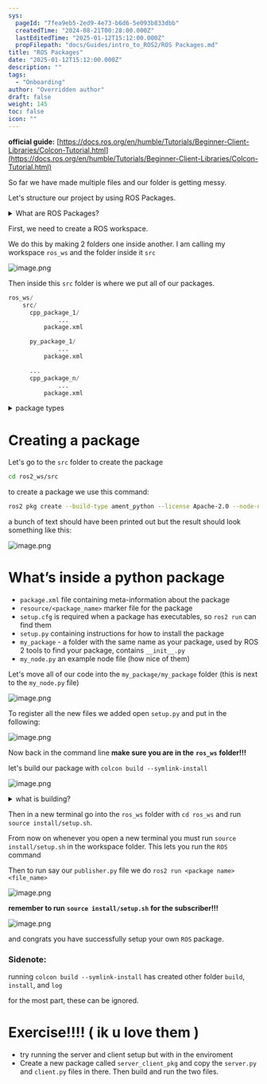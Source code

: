 ```yaml
---
sys:
  pageId: "7fea9eb5-2ed9-4e73-b6d6-5e093b833dbb"
  createdTime: "2024-08-21T00:28:00.000Z"
  lastEditedTime: "2025-01-12T15:12:00.000Z"
  propFilepath: "docs/Guides/intro_to_ROS2/ROS Packages.md"
title: "ROS Packages"
date: "2025-01-12T15:12:00.000Z"
description: ""
tags:
  - "Onboarding"
author: "Overridden author"
draft: false
weight: 145
toc: false
icon: ""
---
```


**official guide:** [https://docs.ros.org/en/humble/Tutorials/Beginner-Client-Libraries/Colcon-Tutorial.html](https://docs.ros.org/en/humble/Tutorials/Beginner-Client-Libraries/Colcon-Tutorial.html)

So far we have made multiple files and our folder is getting messy.

Let's structure our project by using ROS Packages.

<details>

<summary>What are ROS Packages?</summary>

ROS Packages are, as the name implies, packages of code that are highly sharable between ROS developers.

They consist of a folder, `package.xml` file, and source code

```python
      cpp_package_1/
		      ... imagine much code files here ..
          package.xml
```

</details>

First, we need to create a ROS workspace.

We do this by making 2 folders one inside another. I am calling my workspace `ros_ws` and the folder inside it `src`

![image.png](https://prod-files-secure.s3.us-west-2.amazonaws.com/d518164a-d88e-44d1-a4ee-3adb3bd8bce0/70706947-fd18-4537-a67b-e12946812d31/image.png?X-Amz-Algorithm=AWS4-HMAC-SHA256&X-Amz-Content-Sha256=UNSIGNED-PAYLOAD&X-Amz-Credential=ASIAZI2LB466VMBL5JTH%2F20250528%2Fus-west-2%2Fs3%2Faws4_request&X-Amz-Date=20250528T061309Z&X-Amz-Expires=3600&X-Amz-Security-Token=IQoJb3JpZ2luX2VjEKb%2F%2F%2F%2F%2F%2F%2F%2F%2F%2FwEaCXVzLXdlc3QtMiJHMEUCIQCj%2FzsrJpW%2Fn9fpCJlTLZeM71nWOiQZwkpVxT34JeqKSgIgBXsOB9heOsmTcb2tOZ0wogOvH%2F0R7SmlS5S0TkNCN1Mq%2FwMIbxAAGgw2Mzc0MjMxODM4MDUiDIc7%2FcQjMI5EyKg2QCrcA2oV%2BH2n%2FXpP4%2FtuWACWxeghQd856J0yp%2B2qjs0Xf12PXXHZ5mANBHcBXMsAKh%2FO%2Fx6ZWy8188c6irHK1%2BNEVfmkRN6ngxH7dbxGhpS3YOupn4iFL%2Bqo5aLBal0KiMqq3%2Fa0IwNSnVNL8ewjCCLK%2FiYjqg1sziAwcoSnpFk7NrghNiURocKhJaKckWO7FzEw6fXmsM2wF5bpE3qmjE0MQUqel2IWTBNxVSTHvT2pT0VdZMsDdXDCPmtQ%2BvUvmq9ZlkRbgQtr6L9tvDhTzj9XRwmf2MxLGXLvZOdsCjiLwf471lAe9dJVk2k30cUohASvG0JkcU99cd9D5WfRkGisVmBHhoFban9qVjdleTrxnwf0feyU30ZGKYGREzsh2jn1meYU%2FJ8DT0aJVGEhRL78LrHrKQbiqcTBkiPCGORehb9y7Hg9rhJcKDw8B%2Bs4GnWU19CEfd8Ueu5BBfeBOX%2BU21OpVMoGKrbF6UAtUSfPMd5JLvK5tV7xLSHcWe8IkkwKbQbtSO5kOXlUGUQUocB%2FLqg82ct3ARLrcMpCShrA2iCKzIb3jS78RDRATfSUKG9OhTcboYrMwR5RdKafHOIglKyuIU3lp4RfoNG125o6%2BnG%2BnbI6qJ0LXIrP0JJMMLbE2sEGOqUBfrgilnoH1e4MpSxtxn%2BnJCPyUcTeBw%2BdHNNgrUBtaK3UxT18P1R3FvDLkbUBy5vxqzYTDpbXnxeKNRGssDZeu3efXxIipjBIXBsSqUnflNZGY%2BZeLt3kGzdcbrRSAMlHfdGGRSaTgRXSgZASztMRir7kbnsGPa9xyWXefVHWBIan6yPv%2BW46gQuVGfTCvjTsAiOrBdxLLiQXXi5h6M%2BQIryDpBr9&X-Amz-Signature=9878c0f06a250fe122eeacbf1148f296ee95e00ed49cd63da8782e5a732c3421&X-Amz-SignedHeaders=host&x-id=GetObject)

Then inside this `src` folder is where we put all of our packages.

```python
ros_ws/
    src/
      cpp_package_1/
		      ...
          package.xml

      py_package_1/
		      ...
          package.xml

      ...
      cpp_package_n/
		      ...
          package.xml

```

<details>

<summary>package types</summary>

packages can be either `C++` or python.

the intern file structure is different for each but for this guide we will stick to creating python packages

</details>

# Creating a package

Let's go to the `src` folder to create the package

```bash
cd ros2_ws/src
```

to create a package we use this command:

```bash
ros2 pkg create --build-type ament_python --license Apache-2.0 --node-name my_node my_package
```

a bunch of text should have been printed out but the result should look something like this:

![image.png](https://prod-files-secure.s3.us-west-2.amazonaws.com/d518164a-d88e-44d1-a4ee-3adb3bd8bce0/e6cf1e3f-8512-4a3e-b131-079f800bf3e8/image.png?X-Amz-Algorithm=AWS4-HMAC-SHA256&X-Amz-Content-Sha256=UNSIGNED-PAYLOAD&X-Amz-Credential=ASIAZI2LB466VMBL5JTH%2F20250528%2Fus-west-2%2Fs3%2Faws4_request&X-Amz-Date=20250528T061309Z&X-Amz-Expires=3600&X-Amz-Security-Token=IQoJb3JpZ2luX2VjEKb%2F%2F%2F%2F%2F%2F%2F%2F%2F%2FwEaCXVzLXdlc3QtMiJHMEUCIQCj%2FzsrJpW%2Fn9fpCJlTLZeM71nWOiQZwkpVxT34JeqKSgIgBXsOB9heOsmTcb2tOZ0wogOvH%2F0R7SmlS5S0TkNCN1Mq%2FwMIbxAAGgw2Mzc0MjMxODM4MDUiDIc7%2FcQjMI5EyKg2QCrcA2oV%2BH2n%2FXpP4%2FtuWACWxeghQd856J0yp%2B2qjs0Xf12PXXHZ5mANBHcBXMsAKh%2FO%2Fx6ZWy8188c6irHK1%2BNEVfmkRN6ngxH7dbxGhpS3YOupn4iFL%2Bqo5aLBal0KiMqq3%2Fa0IwNSnVNL8ewjCCLK%2FiYjqg1sziAwcoSnpFk7NrghNiURocKhJaKckWO7FzEw6fXmsM2wF5bpE3qmjE0MQUqel2IWTBNxVSTHvT2pT0VdZMsDdXDCPmtQ%2BvUvmq9ZlkRbgQtr6L9tvDhTzj9XRwmf2MxLGXLvZOdsCjiLwf471lAe9dJVk2k30cUohASvG0JkcU99cd9D5WfRkGisVmBHhoFban9qVjdleTrxnwf0feyU30ZGKYGREzsh2jn1meYU%2FJ8DT0aJVGEhRL78LrHrKQbiqcTBkiPCGORehb9y7Hg9rhJcKDw8B%2Bs4GnWU19CEfd8Ueu5BBfeBOX%2BU21OpVMoGKrbF6UAtUSfPMd5JLvK5tV7xLSHcWe8IkkwKbQbtSO5kOXlUGUQUocB%2FLqg82ct3ARLrcMpCShrA2iCKzIb3jS78RDRATfSUKG9OhTcboYrMwR5RdKafHOIglKyuIU3lp4RfoNG125o6%2BnG%2BnbI6qJ0LXIrP0JJMMLbE2sEGOqUBfrgilnoH1e4MpSxtxn%2BnJCPyUcTeBw%2BdHNNgrUBtaK3UxT18P1R3FvDLkbUBy5vxqzYTDpbXnxeKNRGssDZeu3efXxIipjBIXBsSqUnflNZGY%2BZeLt3kGzdcbrRSAMlHfdGGRSaTgRXSgZASztMRir7kbnsGPa9xyWXefVHWBIan6yPv%2BW46gQuVGfTCvjTsAiOrBdxLLiQXXi5h6M%2BQIryDpBr9&X-Amz-Signature=06df1b2be79fa0eab83fc71b86e8c379b24ff269e7149bcc630dd8b4dee136db&X-Amz-SignedHeaders=host&x-id=GetObject)

# What’s inside a python package

- `package.xml` file containing meta-information about the package
- `resource/<package_name>` marker file for the package
- `setup.cfg` is required when a package has executables, so `ros2 run` can find them
- `setup.py` containing instructions for how to install the package
- `my_package` - a folder with the same name as your package, used by ROS 2 tools to find your package, contains `__init__.py`
- `my_node.py` an example node file (how nice of them)

Let's move all of our code into the `my_package/my_package` folder (this is next to the `my_node.py` file)

![image.png](https://prod-files-secure.s3.us-west-2.amazonaws.com/d518164a-d88e-44d1-a4ee-3adb3bd8bce0/9ce58f11-0da9-4d3e-b86d-506a9685d378/image.png?X-Amz-Algorithm=AWS4-HMAC-SHA256&X-Amz-Content-Sha256=UNSIGNED-PAYLOAD&X-Amz-Credential=ASIAZI2LB466VMBL5JTH%2F20250528%2Fus-west-2%2Fs3%2Faws4_request&X-Amz-Date=20250528T061309Z&X-Amz-Expires=3600&X-Amz-Security-Token=IQoJb3JpZ2luX2VjEKb%2F%2F%2F%2F%2F%2F%2F%2F%2F%2FwEaCXVzLXdlc3QtMiJHMEUCIQCj%2FzsrJpW%2Fn9fpCJlTLZeM71nWOiQZwkpVxT34JeqKSgIgBXsOB9heOsmTcb2tOZ0wogOvH%2F0R7SmlS5S0TkNCN1Mq%2FwMIbxAAGgw2Mzc0MjMxODM4MDUiDIc7%2FcQjMI5EyKg2QCrcA2oV%2BH2n%2FXpP4%2FtuWACWxeghQd856J0yp%2B2qjs0Xf12PXXHZ5mANBHcBXMsAKh%2FO%2Fx6ZWy8188c6irHK1%2BNEVfmkRN6ngxH7dbxGhpS3YOupn4iFL%2Bqo5aLBal0KiMqq3%2Fa0IwNSnVNL8ewjCCLK%2FiYjqg1sziAwcoSnpFk7NrghNiURocKhJaKckWO7FzEw6fXmsM2wF5bpE3qmjE0MQUqel2IWTBNxVSTHvT2pT0VdZMsDdXDCPmtQ%2BvUvmq9ZlkRbgQtr6L9tvDhTzj9XRwmf2MxLGXLvZOdsCjiLwf471lAe9dJVk2k30cUohASvG0JkcU99cd9D5WfRkGisVmBHhoFban9qVjdleTrxnwf0feyU30ZGKYGREzsh2jn1meYU%2FJ8DT0aJVGEhRL78LrHrKQbiqcTBkiPCGORehb9y7Hg9rhJcKDw8B%2Bs4GnWU19CEfd8Ueu5BBfeBOX%2BU21OpVMoGKrbF6UAtUSfPMd5JLvK5tV7xLSHcWe8IkkwKbQbtSO5kOXlUGUQUocB%2FLqg82ct3ARLrcMpCShrA2iCKzIb3jS78RDRATfSUKG9OhTcboYrMwR5RdKafHOIglKyuIU3lp4RfoNG125o6%2BnG%2BnbI6qJ0LXIrP0JJMMLbE2sEGOqUBfrgilnoH1e4MpSxtxn%2BnJCPyUcTeBw%2BdHNNgrUBtaK3UxT18P1R3FvDLkbUBy5vxqzYTDpbXnxeKNRGssDZeu3efXxIipjBIXBsSqUnflNZGY%2BZeLt3kGzdcbrRSAMlHfdGGRSaTgRXSgZASztMRir7kbnsGPa9xyWXefVHWBIan6yPv%2BW46gQuVGfTCvjTsAiOrBdxLLiQXXi5h6M%2BQIryDpBr9&X-Amz-Signature=3a2c90cbac948ae60e836c8006fc4a03b9caad6d4e294c61b3dda009c03906f3&X-Amz-SignedHeaders=host&x-id=GetObject)

To register all the new files we added open `setup.py` and put in the following:

![image.png](https://prod-files-secure.s3.us-west-2.amazonaws.com/d518164a-d88e-44d1-a4ee-3adb3bd8bce0/1cd7c262-4cae-4496-9d75-c178537d24a2/image.png?X-Amz-Algorithm=AWS4-HMAC-SHA256&X-Amz-Content-Sha256=UNSIGNED-PAYLOAD&X-Amz-Credential=ASIAZI2LB466VMBL5JTH%2F20250528%2Fus-west-2%2Fs3%2Faws4_request&X-Amz-Date=20250528T061309Z&X-Amz-Expires=3600&X-Amz-Security-Token=IQoJb3JpZ2luX2VjEKb%2F%2F%2F%2F%2F%2F%2F%2F%2F%2FwEaCXVzLXdlc3QtMiJHMEUCIQCj%2FzsrJpW%2Fn9fpCJlTLZeM71nWOiQZwkpVxT34JeqKSgIgBXsOB9heOsmTcb2tOZ0wogOvH%2F0R7SmlS5S0TkNCN1Mq%2FwMIbxAAGgw2Mzc0MjMxODM4MDUiDIc7%2FcQjMI5EyKg2QCrcA2oV%2BH2n%2FXpP4%2FtuWACWxeghQd856J0yp%2B2qjs0Xf12PXXHZ5mANBHcBXMsAKh%2FO%2Fx6ZWy8188c6irHK1%2BNEVfmkRN6ngxH7dbxGhpS3YOupn4iFL%2Bqo5aLBal0KiMqq3%2Fa0IwNSnVNL8ewjCCLK%2FiYjqg1sziAwcoSnpFk7NrghNiURocKhJaKckWO7FzEw6fXmsM2wF5bpE3qmjE0MQUqel2IWTBNxVSTHvT2pT0VdZMsDdXDCPmtQ%2BvUvmq9ZlkRbgQtr6L9tvDhTzj9XRwmf2MxLGXLvZOdsCjiLwf471lAe9dJVk2k30cUohASvG0JkcU99cd9D5WfRkGisVmBHhoFban9qVjdleTrxnwf0feyU30ZGKYGREzsh2jn1meYU%2FJ8DT0aJVGEhRL78LrHrKQbiqcTBkiPCGORehb9y7Hg9rhJcKDw8B%2Bs4GnWU19CEfd8Ueu5BBfeBOX%2BU21OpVMoGKrbF6UAtUSfPMd5JLvK5tV7xLSHcWe8IkkwKbQbtSO5kOXlUGUQUocB%2FLqg82ct3ARLrcMpCShrA2iCKzIb3jS78RDRATfSUKG9OhTcboYrMwR5RdKafHOIglKyuIU3lp4RfoNG125o6%2BnG%2BnbI6qJ0LXIrP0JJMMLbE2sEGOqUBfrgilnoH1e4MpSxtxn%2BnJCPyUcTeBw%2BdHNNgrUBtaK3UxT18P1R3FvDLkbUBy5vxqzYTDpbXnxeKNRGssDZeu3efXxIipjBIXBsSqUnflNZGY%2BZeLt3kGzdcbrRSAMlHfdGGRSaTgRXSgZASztMRir7kbnsGPa9xyWXefVHWBIan6yPv%2BW46gQuVGfTCvjTsAiOrBdxLLiQXXi5h6M%2BQIryDpBr9&X-Amz-Signature=c5365aef92ef33578b90034619d55a77328566bba6273eaf847a3185eb45b487&X-Amz-SignedHeaders=host&x-id=GetObject)

Now back in the command line **make sure you are in the** **`ros_ws`** **folder!!!**

let's build our package with `colcon build --symlink-install`

![image.png](https://prod-files-secure.s3.us-west-2.amazonaws.com/d518164a-d88e-44d1-a4ee-3adb3bd8bce0/2f2a0d27-b173-48fd-b189-5f5c0ce65619/image.png?X-Amz-Algorithm=AWS4-HMAC-SHA256&X-Amz-Content-Sha256=UNSIGNED-PAYLOAD&X-Amz-Credential=ASIAZI2LB466VMBL5JTH%2F20250528%2Fus-west-2%2Fs3%2Faws4_request&X-Amz-Date=20250528T061309Z&X-Amz-Expires=3600&X-Amz-Security-Token=IQoJb3JpZ2luX2VjEKb%2F%2F%2F%2F%2F%2F%2F%2F%2F%2FwEaCXVzLXdlc3QtMiJHMEUCIQCj%2FzsrJpW%2Fn9fpCJlTLZeM71nWOiQZwkpVxT34JeqKSgIgBXsOB9heOsmTcb2tOZ0wogOvH%2F0R7SmlS5S0TkNCN1Mq%2FwMIbxAAGgw2Mzc0MjMxODM4MDUiDIc7%2FcQjMI5EyKg2QCrcA2oV%2BH2n%2FXpP4%2FtuWACWxeghQd856J0yp%2B2qjs0Xf12PXXHZ5mANBHcBXMsAKh%2FO%2Fx6ZWy8188c6irHK1%2BNEVfmkRN6ngxH7dbxGhpS3YOupn4iFL%2Bqo5aLBal0KiMqq3%2Fa0IwNSnVNL8ewjCCLK%2FiYjqg1sziAwcoSnpFk7NrghNiURocKhJaKckWO7FzEw6fXmsM2wF5bpE3qmjE0MQUqel2IWTBNxVSTHvT2pT0VdZMsDdXDCPmtQ%2BvUvmq9ZlkRbgQtr6L9tvDhTzj9XRwmf2MxLGXLvZOdsCjiLwf471lAe9dJVk2k30cUohASvG0JkcU99cd9D5WfRkGisVmBHhoFban9qVjdleTrxnwf0feyU30ZGKYGREzsh2jn1meYU%2FJ8DT0aJVGEhRL78LrHrKQbiqcTBkiPCGORehb9y7Hg9rhJcKDw8B%2Bs4GnWU19CEfd8Ueu5BBfeBOX%2BU21OpVMoGKrbF6UAtUSfPMd5JLvK5tV7xLSHcWe8IkkwKbQbtSO5kOXlUGUQUocB%2FLqg82ct3ARLrcMpCShrA2iCKzIb3jS78RDRATfSUKG9OhTcboYrMwR5RdKafHOIglKyuIU3lp4RfoNG125o6%2BnG%2BnbI6qJ0LXIrP0JJMMLbE2sEGOqUBfrgilnoH1e4MpSxtxn%2BnJCPyUcTeBw%2BdHNNgrUBtaK3UxT18P1R3FvDLkbUBy5vxqzYTDpbXnxeKNRGssDZeu3efXxIipjBIXBsSqUnflNZGY%2BZeLt3kGzdcbrRSAMlHfdGGRSaTgRXSgZASztMRir7kbnsGPa9xyWXefVHWBIan6yPv%2BW46gQuVGfTCvjTsAiOrBdxLLiQXXi5h6M%2BQIryDpBr9&X-Amz-Signature=ba91f8a0a3f569cd34faa60e6c85f48a82252d063479a5549899a337d614bbfe&X-Amz-SignedHeaders=host&x-id=GetObject)

<details>

<summary>what is building?</summary>

if you are a CS major at Rose-Hulman you will learn the answer to this in CSSE132

but TLDR; is it combines all the code files into one program that can be run easily 

</details>

Then in a new terminal go into the `ros_ws` folder with `cd ros_ws` and run `source install/setup.sh`. 

From now on whenever you open a new terminal you must run `source install/setup.sh` in the workspace folder. This lets you run the `ROS` command

Then to run say our `publisher.py` file we do `ros2 run <package name> <file_name>`

![image.png](https://prod-files-secure.s3.us-west-2.amazonaws.com/d518164a-d88e-44d1-a4ee-3adb3bd8bce0/4f4b1219-3a44-4632-aa0a-ce3471699f59/image.png?X-Amz-Algorithm=AWS4-HMAC-SHA256&X-Amz-Content-Sha256=UNSIGNED-PAYLOAD&X-Amz-Credential=ASIAZI2LB466VMBL5JTH%2F20250528%2Fus-west-2%2Fs3%2Faws4_request&X-Amz-Date=20250528T061309Z&X-Amz-Expires=3600&X-Amz-Security-Token=IQoJb3JpZ2luX2VjEKb%2F%2F%2F%2F%2F%2F%2F%2F%2F%2FwEaCXVzLXdlc3QtMiJHMEUCIQCj%2FzsrJpW%2Fn9fpCJlTLZeM71nWOiQZwkpVxT34JeqKSgIgBXsOB9heOsmTcb2tOZ0wogOvH%2F0R7SmlS5S0TkNCN1Mq%2FwMIbxAAGgw2Mzc0MjMxODM4MDUiDIc7%2FcQjMI5EyKg2QCrcA2oV%2BH2n%2FXpP4%2FtuWACWxeghQd856J0yp%2B2qjs0Xf12PXXHZ5mANBHcBXMsAKh%2FO%2Fx6ZWy8188c6irHK1%2BNEVfmkRN6ngxH7dbxGhpS3YOupn4iFL%2Bqo5aLBal0KiMqq3%2Fa0IwNSnVNL8ewjCCLK%2FiYjqg1sziAwcoSnpFk7NrghNiURocKhJaKckWO7FzEw6fXmsM2wF5bpE3qmjE0MQUqel2IWTBNxVSTHvT2pT0VdZMsDdXDCPmtQ%2BvUvmq9ZlkRbgQtr6L9tvDhTzj9XRwmf2MxLGXLvZOdsCjiLwf471lAe9dJVk2k30cUohASvG0JkcU99cd9D5WfRkGisVmBHhoFban9qVjdleTrxnwf0feyU30ZGKYGREzsh2jn1meYU%2FJ8DT0aJVGEhRL78LrHrKQbiqcTBkiPCGORehb9y7Hg9rhJcKDw8B%2Bs4GnWU19CEfd8Ueu5BBfeBOX%2BU21OpVMoGKrbF6UAtUSfPMd5JLvK5tV7xLSHcWe8IkkwKbQbtSO5kOXlUGUQUocB%2FLqg82ct3ARLrcMpCShrA2iCKzIb3jS78RDRATfSUKG9OhTcboYrMwR5RdKafHOIglKyuIU3lp4RfoNG125o6%2BnG%2BnbI6qJ0LXIrP0JJMMLbE2sEGOqUBfrgilnoH1e4MpSxtxn%2BnJCPyUcTeBw%2BdHNNgrUBtaK3UxT18P1R3FvDLkbUBy5vxqzYTDpbXnxeKNRGssDZeu3efXxIipjBIXBsSqUnflNZGY%2BZeLt3kGzdcbrRSAMlHfdGGRSaTgRXSgZASztMRir7kbnsGPa9xyWXefVHWBIan6yPv%2BW46gQuVGfTCvjTsAiOrBdxLLiQXXi5h6M%2BQIryDpBr9&X-Amz-Signature=970083c9ee435aae9265eee3b93b63e948a1f07ebf75612675e7ac46fc8bac24&X-Amz-SignedHeaders=host&x-id=GetObject)

**remember to run** **`source install/setup.sh`** **for the subscriber!!!**

![image.png](https://prod-files-secure.s3.us-west-2.amazonaws.com/d518164a-d88e-44d1-a4ee-3adb3bd8bce0/02121119-dad4-49ec-8356-c956108b4243/image.png?X-Amz-Algorithm=AWS4-HMAC-SHA256&X-Amz-Content-Sha256=UNSIGNED-PAYLOAD&X-Amz-Credential=ASIAZI2LB466VMBL5JTH%2F20250528%2Fus-west-2%2Fs3%2Faws4_request&X-Amz-Date=20250528T061309Z&X-Amz-Expires=3600&X-Amz-Security-Token=IQoJb3JpZ2luX2VjEKb%2F%2F%2F%2F%2F%2F%2F%2F%2F%2FwEaCXVzLXdlc3QtMiJHMEUCIQCj%2FzsrJpW%2Fn9fpCJlTLZeM71nWOiQZwkpVxT34JeqKSgIgBXsOB9heOsmTcb2tOZ0wogOvH%2F0R7SmlS5S0TkNCN1Mq%2FwMIbxAAGgw2Mzc0MjMxODM4MDUiDIc7%2FcQjMI5EyKg2QCrcA2oV%2BH2n%2FXpP4%2FtuWACWxeghQd856J0yp%2B2qjs0Xf12PXXHZ5mANBHcBXMsAKh%2FO%2Fx6ZWy8188c6irHK1%2BNEVfmkRN6ngxH7dbxGhpS3YOupn4iFL%2Bqo5aLBal0KiMqq3%2Fa0IwNSnVNL8ewjCCLK%2FiYjqg1sziAwcoSnpFk7NrghNiURocKhJaKckWO7FzEw6fXmsM2wF5bpE3qmjE0MQUqel2IWTBNxVSTHvT2pT0VdZMsDdXDCPmtQ%2BvUvmq9ZlkRbgQtr6L9tvDhTzj9XRwmf2MxLGXLvZOdsCjiLwf471lAe9dJVk2k30cUohASvG0JkcU99cd9D5WfRkGisVmBHhoFban9qVjdleTrxnwf0feyU30ZGKYGREzsh2jn1meYU%2FJ8DT0aJVGEhRL78LrHrKQbiqcTBkiPCGORehb9y7Hg9rhJcKDw8B%2Bs4GnWU19CEfd8Ueu5BBfeBOX%2BU21OpVMoGKrbF6UAtUSfPMd5JLvK5tV7xLSHcWe8IkkwKbQbtSO5kOXlUGUQUocB%2FLqg82ct3ARLrcMpCShrA2iCKzIb3jS78RDRATfSUKG9OhTcboYrMwR5RdKafHOIglKyuIU3lp4RfoNG125o6%2BnG%2BnbI6qJ0LXIrP0JJMMLbE2sEGOqUBfrgilnoH1e4MpSxtxn%2BnJCPyUcTeBw%2BdHNNgrUBtaK3UxT18P1R3FvDLkbUBy5vxqzYTDpbXnxeKNRGssDZeu3efXxIipjBIXBsSqUnflNZGY%2BZeLt3kGzdcbrRSAMlHfdGGRSaTgRXSgZASztMRir7kbnsGPa9xyWXefVHWBIan6yPv%2BW46gQuVGfTCvjTsAiOrBdxLLiQXXi5h6M%2BQIryDpBr9&X-Amz-Signature=4b7aef355b14880e674c1f2114d13487b34e23785b20776819ad8e1c76170ea7&X-Amz-SignedHeaders=host&x-id=GetObject)

and congrats you have successfully setup your own `ROS` package.

### Sidenote:

running `colcon build --symlink-install` has created other folder `build`, `install`, and `log`

for the most part, these can be ignored.

# Exercise!!!! ( ik u love them )

- try running the server and client setup but with in the enviroment
- Create a new package called `server_client_pkg` and copy the `server.py` and `client.py` files in there. Then build and run the two files.

